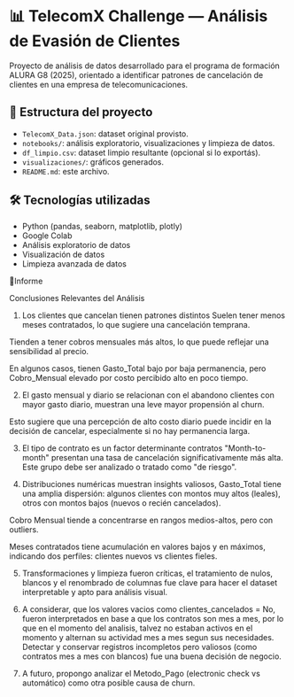 # 📊 TelecomX Challenge — Análisis de Evasión de Clientes
Proyecto de análisis de datos desarrollado para el programa de formación ALURA G8 (2025), orientado a identificar patrones de cancelación de clientes en una empresa de telecomunicaciones.  
## 📁 Estructura del proyecto

- `TelecomX_Data.json`: dataset original provisto.
- `notebooks/`: análisis exploratorio, visualizaciones y limpieza de datos.
- `df_limpio.csv`: dataset limpio resultante (opcional si lo exportás).
- `visualizaciones/`: gráficos generados.
- `README.md`: este archivo.
## 🛠️ Tecnologías utilizadas

- Python (pandas, seaborn, matplotlib, plotly)
- Google Colab
- Análisis exploratorio de datos
- Visualización de datos
- Limpieza avanzada de datos

📄Informe

Conclusiones Relevantes del Análisis
1. Los clientes que cancelan tienen patrones distintos
Suelen tener menos meses contratados, lo que sugiere una cancelación temprana.

Tienden a tener cobros mensuales más altos, lo que puede reflejar una sensibilidad al precio.

En algunos casos, tienen Gasto_Total bajo por baja permanencia, pero Cobro_Mensual elevado por costo percibido alto en poco tiempo.

2. El gasto mensual y diario se relacionan con el abandono
clientes con mayor gasto diario, muestran una leve mayor propensión al churn.

Esto sugiere que una percepción de alto costo diario puede incidir en la decisión de cancelar, especialmente si no hay permanencia larga.

3. El tipo de contrato es un factor determinante contratos "Month-to-month" presentan una tasa de cancelación significativamente más alta.
Este grupo debe ser analizado o tratado como "de riesgo".

4. Distribuciones numéricas muestran insights valiosos,
Gasto_Total tiene una amplia dispersión: algunos clientes con montos muy altos (leales), otros con montos bajos (nuevos o recién cancelados).

Cobro Mensual tiende a concentrarse en rangos medios-altos, pero con outliers.

Meses contratados tiene acumulación en valores bajos y en máximos, indicando dos perfiles: clientes nuevos vs clientes fieles.

5. Transformaciones y limpieza fueron críticas, el tratamiento de nulos,
blancos y el renombrado de columnas fue clave para hacer el dataset interpretable y apto para análisis visual.

6. A considerar, que los valores vacios como clientes_cancelados = No,
fueron interpretados en base a que los contratos son mes a mes, por lo que en el momento del analisis, talvez no estaban activos en el momento y alternan su actividad mes a mes segun sus necesidades. Detectar y conservar registros incompletos pero valiosos (como contratos mes a mes con blancos) fue una buena decisión de negocio.

7. A futuro, propongo analizar el Metodo_Pago
(electronic check vs automático) como otra posible causa de churn.
